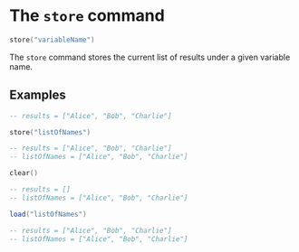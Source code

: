 # The `store` command

```lua
store("variableName")
```

The `store` command stores the current list of results under a given variable name.

## Examples

```lua
-- results = ["Alice", "Bob", "Charlie"]

store("listOfNames")

-- results = ["Alice", "Bob", "Charlie"]
-- listOfNames = ["Alice", "Bob", "Charlie"]

clear()

-- results = []
-- listOfNames = ["Alice", "Bob", "Charlie"]

load("listOfNames")

-- results = ["Alice", "Bob", "Charlie"]
-- listOfNames = ["Alice", "Bob", "Charlie"]
```
